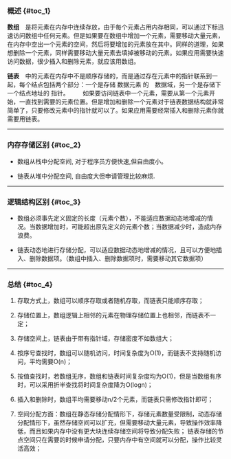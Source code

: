 ### 概述 {#toc_1}

**数组**　是将元素在内存中连续存放，由于每个元素占用内存相同，可以通过下标迅速访问数组中任何元素。但是如果要在数组中增加一个元素，需要移动大量元素，在内存中空出一个元素的空间，然后将要增加的元素放在其中。同样的道理，如果想删除一个元素，同样需要移动大量元素去填掉被移动的元素。如果应用需要快速访问数据，很少插入和删除元素，就应该用数组。

**链表**　中的元素在内存中不是顺序存储的，而是通过存在元素中的指针联系到一起，每个结点包括两个部分：一个是存储 数据元素 的　数据域，另一个是存储下一个结点地址的 指针。 　　如果要访问链表中一个元素，需要从第一个元素开始，一直找到需要的元素位置。但是增加和删除一个元素对于链表数据结构就非常简单了，只要修改元素中的指针就可以了。如果应用需要经常插入和删除元素你就需要用链表。

---

### 内存存储区别 {#toc_2}

* 数组从栈中分配空间, 对于程序员方便快速,但自由度小。

* 链表从堆中分配空间, 自由度大但申请管理比较麻烦.

---

### 逻辑结构区别 {#toc_3}

* 数组必须事先定义固定的长度（元素个数），不能适应数据动态地增减的情况。当数据增加时，可能超出原先定义的元素个数；当数据减少时，造成内存浪费。

* 链表动态地进行存储分配，可以适应数据动态地增减的情况，且可以方便地插入、删除数据项。（数组中插入、删除数据项时，需要移动其它数据项）

---

### 总结 {#toc_4}

1. 存取方式上，数组可以顺序存取或者随机存取，而链表只能顺序存取；

2. 存储位置上，数组逻辑上相邻的元素在物理存储位置上也相邻，而链表不一定；

3. 存储空间上，链表由于带有指针域，存储密度不如数组大；

4. 按序号查找时，数组可以随机访问，时间复杂度为O\(1\)，而链表不支持随机访问，平均需要O\(n\)；

5. 按值查找时，若数组无序，数组和链表时间复杂度均为O\(1\)，但是当数组有序时，可以采用折半查找将时间复杂度降为O\(logn\)；

6. 插入和删除时，数组平均需要移动n/2个元素，而链表只需修改指针即可；

7. 空间分配方面：数组在静态存储分配情形下，存储元素数量受限制，动态存储分配情形下，虽然存储空间可以扩充，但需要移动大量元素，导致操作效率降低，而且如果内存中没有更大块连续存储空间将导致分配失败； 链表存储的节点空间只在需要的时候申请分配，只要内存中有空间就可以分配，操作比较灵活高效；



